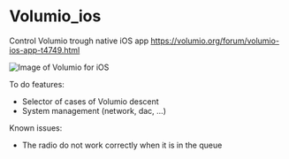 # Volumio_ios
Control Volumio trough native iOS app
https://volumio.org/forum/volumio-ios-app-t4749.html

![Image of Volumio for iOS](http://imgur.com/8iM4teG.jpg)

To do features:
* Selector of cases of Volumio descent
* System management (network, dac, ...)

Known issues:
* The radio do not work correctly when it is in the queue
